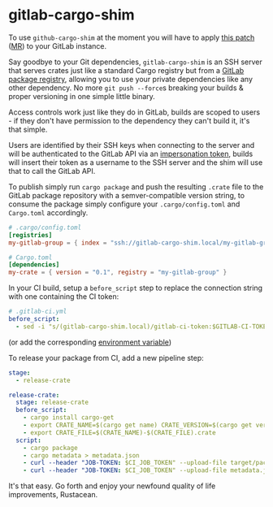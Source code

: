 # gitlab-cargo-shim

To use `github-cargo-shim` at the moment you will have to apply [this patch][patch] ([MR][MR])
to your GitLab instance.

Say goodbye to your Git dependencies, `gitlab-cargo-shim` is an SSH server
that serves crates just like a standard Cargo registry but from a
[GitLab package registry][gitlab-package-registry], allowing you to use
your private dependencies like any other dependency. No more `git push --force`s
breaking your builds & proper versioning in one simple little binary.

Access controls work just like they do in GitLab, builds are scoped to
users - if they don't have permission to the dependency they can't build
it, it's that simple.

Users are identified by their SSH keys when connecting to the server and
will be authenticated to the GitLab API via an [impersonation token][imp-token],
builds will insert their token as a username to the SSH server and the
shim will use that to call the GitLab API.

To publish simply run `cargo package` and push the resulting `.crate` file
to the GitLab package repository with a semver-compatible version string, to
consume the package simply configure your `.cargo/config.toml` and `Cargo.toml`
accordingly.

```toml
# .cargo/config.toml
[registries]
my-gitlab-group = { index = "ssh://gitlab-cargo-shim.local/my-gitlab-group" }

# Cargo.toml
[dependencies]
my-crate = { version = "0.1", registry = "my-gitlab-group" }
```

In your CI build, setup a `before_script` step to replace the connection string
with one containing the CI token:

```yaml
# .gitlab-ci.yml
before_script:
  - sed -i "s/(gitlab-cargo-shim.local)/gitlab-ci-token:$GITLAB-CI-TOKEN@\1/" .cargo/config.toml
```

(or add the corresponding [environment variable][envvar])

To release your package from CI, add a new pipeline step:

```yaml
stage:
  - release-crate

release-crate:
  stage: release-crate
  before_script:
    - cargo install cargo-get
    - export CRATE_NAME=$(cargo get name) CRATE_VERSION=$(cargo get version)
    - export CRATE_FILE=$(CRATE_NAME)-$(CRATE_FILE).crate
  script:
    - cargo package
    - cargo metadata > metadata.json
    - curl --header "JOB-TOKEN: $CI_JOB_TOKEN" --upload-file target/package/${CRATE_FILE} "${CI_API_V4_URL}/projects/${CI_PROJECT_ID}/packages/generic/${NAME}/${VERSION}/${CRATE_FILE}"
    - curl --header "JOB-TOKEN: $CI_JOB_TOKEN" --upload-file metadata.json "${CI_API_V4_URL}/projects/${CI_PROJECT_ID}/packages/generic/${NAME}/${VERSION}/metadata.json"
```

It's that easy. Go forth and enjoy your newfound quality of life improvements,
Rustacean.

[gitlab-package-registry]: https://docs.gitlab.com/ee/user/packages/package_registry/index.html
[imp-token]: https://docs.gitlab.com/ee/api/index.html#impersonation-tokens
[envvar]: https://doc.rust-lang.org/cargo/reference/registries.html#using-an-alternate-registry
[patch]: https://gitlab.com/gitlab-org/gitlab/-/merge_requests/82663.patch
[MR]: https://gitlab.com/gitlab-org/gitlab/-/merge_requests/82663
